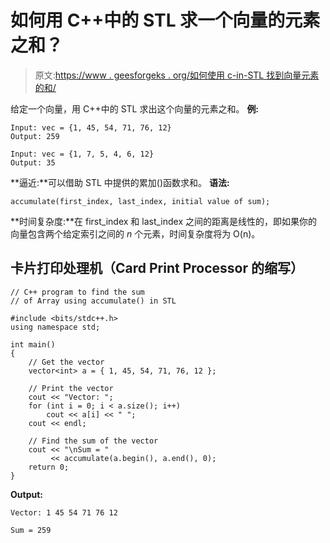 # 如何用 C++中的 STL 求一个向量的元素之和？

> 原文:[https://www . geesforgeks . org/如何使用 c-in-STL 找到向量元素的和/](https://www.geeksforgeeks.org/how-to-find-the-sum-of-elements-of-a-vector-using-stl-in-c/)

给定一个向量，用 C++中的 STL 求出这个向量的元素之和。
**例:**

```
Input: vec = {1, 45, 54, 71, 76, 12}
Output: 259

Input: vec = {1, 7, 5, 4, 6, 12}
Output: 35
```

**逼近:**可以借助 STL 中提供的累加()函数求和。
**语法:**

```
accumulate(first_index, last_index, initial value of sum);
```

**时间复杂度:**在 first_index 和 last_index 之间的距离是线性的，即如果你的向量包含两个给定索引之间的 *n* 个元素，时间复杂度将为 O(n)。

## 卡片打印处理机（Card Print Processor 的缩写）

```
// C++ program to find the sum
// of Array using accumulate() in STL

#include <bits/stdc++.h>
using namespace std;

int main()
{
    // Get the vector
    vector<int> a = { 1, 45, 54, 71, 76, 12 };

    // Print the vector
    cout << "Vector: ";
    for (int i = 0; i < a.size(); i++)
        cout << a[i] << " ";
    cout << endl;

    // Find the sum of the vector
    cout << "\nSum = "
         << accumulate(a.begin(), a.end(), 0);
    return 0;
}
```

**Output:** 

```
Vector: 1 45 54 71 76 12 

Sum = 259
```